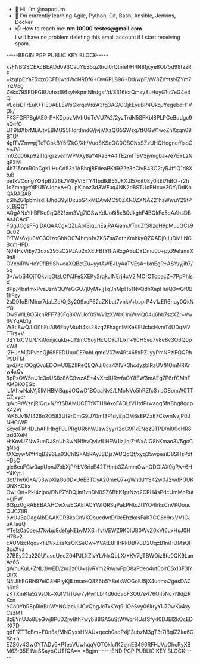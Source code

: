 - 👋 Hi, I’m @naporium 
- 🌱 I’m currently learning Agile, Python, Git, Bash, Ansible, Jenkins, Docker
- 📫 How to reach me: __nm.10000.testes@gmail.com__<br>
          I will have no problem deleting this email account if I start receiving spam.



-----BEGIN PGP PUBLIC KEY BLOCK-----

xsFNBGSCEXcBEADd093OadYbS5qZtIrci0rQtnIeI/H4N8fjcye8Ol75d98tzzRF
+izgfpEYaF5xzr0CFDjwtdWcNRDf6+Ow6PL896+Dd/wpF//W3ZnYtsNZYm7mzVEg
Zvkx79SFDPG8Uuhxd86sylvkpmNIrdgsf/d/S316icrQmsy8LHuyG1tr7eG4e4Ql
VLoisDFrEuK+TlE0AELEWsGkrqeVszA3fg3AG/0OjkEyuBP4QkqJYegebdH1VDk/
FKSFGFPSglAE9rP+KDppzMVhUdTeVU7A2/2yzTrdN5SFKbl8PLPCeBqdgc9aQefC
UT9ldXbrMLiUtvLBMGS5FldrdmdG/jvjjVXzQG5SWzg7tfOGW1woZnXzqn09BTU/
4glTVZmwpjTcTCbkBY5fZkG/Xh/VuoSKSoQC0OBCNsSZzUHQHcgncf/jsoCe+JVI
m0Zd06kp92TlqrgrzveihWPVXy8aY4Ra3+A4TEzmtT9VSjymgba+/e7EYLzNqPSM
4h715omR0nCgKLHuCd53z1ABhqj8FdeaBKd922z3cCIvB43C2tyRJfflQ1d8XtuB
pefkVCdngYQ4pB226k7i/4lyVI5TY41bdIkB53JFXJI57dit0Ey0itEI7hBO+r2h
1oZmngyYdPU5YJqoxA+Q+pKjooz3d3WFuq4NK2d8STUcEHcuv2GY/DdKpQARAQAB
zSlhZG1pbmlzdHJhdG9yIDxubS4xMDAwMC50ZXN0ZXNAZ21haWwuY29tPsLBjQQT
AQgANxYhBFKo9qQ821xm3Vg7iGSwKdUo6i5xBQJkghF4BQkFo5qAAhsDBAsJCAcF
FQgJCgsFFgIDAQAACgkQZLAp1SjqLnEajRAAiamJ/TduZfS8zqH9pMuJGCs9Dc02
FrTWs6xju0VC3QlzoGhKO074hmb1v2KSZsaZqthXmhkyQZQADj0JuDMLNCBqmHFD
N04HvViEy73dxs395aC2PJAo2nXEtFBfYffiARxgABuDYDmu0o+pyJ9eIamrX9a8
OVxblRWHeY9fIB9Sh+eaXQBctZu+yytAWEJLyAaTVEsA+IxnEgR+ASY/yjih7/5q
3+/wbS4OjTQkvicGtzLCfVJFeSXEKy2rqkJINErj4xV2IMOrCTopacZ+7PpPhlsX
dPp/4bafmxPvaJznY3QYeGGO7j0yM+jjTq3nMpH51NvQdhXapHu/Q3wGf0B1hFzy
2sD91oBfMhxr7daLZd/Qj3y209xoF62aZKbut7vnkV+bsprP4v1zER6nuy0QkNYQ
Dw9WlL8O5IxnRFF735Fq8KWUof0SWv1zXWb01mWMQ04u6hb7szXZr+Vw6VYqAb1g
W3tl8wQ/LOi1hFuAB6EbyMu4t4ss28zq2FhagnIMKeKEUcbcHvmT4UDqMVTTrs+V
JSY1xCVUN/Ki0onjicukb+q1SmC9oyHcQOYdfLlxif+90H5vq7v8e8v3O6Q0pxW8
jZHJhMjDPvecQjI68FEDUuuCE9ahLqmdV07w49t465xPZLyyRmNFziFQQRhP9DFM
qvd/KclOQgQvuEDOwU0EZIIReQEQAJj0ca4XIV+3hcdyzblRaUVfKOmNRKrw4xQv
8pPsOW5nU1c3oUS8z86C9wzAE+4vXrxIURwfaGY8EW3mAEg7P6rfCMhFXMBKOEGb
iJfAhwNakYj5IMHBMBqpJOQwD1BOaaNv2/LMoNVo5hRZfc3+pOSomW0TTCZjvydr
qWp9/WznjRIQg+N/YfSBAMUCETfXTH8AxoFADLfVHtdPrwaog5fK8hg8ggpK42Vr
IAK6Jv1MI426o2Q583Uf9rCmG9U70mI3P1dyEpOM6sEPZxE7CkwnNzjP0JNHCiWF
ScyoPMHDLhAFIHbgF9JPRgUR6hWJsw3yyH2dG9PxENqz9TPD/nl00dHR8bsi3XeN
HtKovUZNw3ueDJSnUb3wNNfhvQvlvfLHFW1lzjIqlZtWxAIG8bKmao3V5gcCgNsg
fXXzywMYt4qB296La93Ch1S+AbRAyJSDjs7AUQoQf/xyq35wpeaiD8SHzPdf+DsC
glc6euFCw0apUonJ7obXjP/rbV6rixE42THmb3ZAmmOwhQDOIAX9gPA+6HY4KytJ
d6f/1w60+A/53wpXlaGo0DxUeE3TCyA20meQ7+gWndJYS42w0J2wdPGUKDNXKGks
OwLQn+PkI4zjpo/DNP7YDQjim1vnDN0SZ6BbK1prNzq2CRH4sPdcUmMoRut+gjPW
6l3pz0gRABEBAAHCwXwEGAEIACYWIQRSqPakPNtcZt1YO4hksCnVKOoucQUCZIIR
ewUJBaOagAIbDAAKCRBksCnVKOoucdwtD/0cEhzkasFaK7CG6c9rxVV1CJuATauQ
YTelz0a0oerJ7kvbp8defgNEbvMXS+fvtVEWZ9K0IUB0WvZ0xVt6uxHsJ0HH7Bv2
cAUMzcRqqvk1iDVxZzsXsOKSeCw+YVAtE8HIrRkDBt70D2UqzB1mHUMsQF8csXva
27BEy22u220U1asqUnoZ04PJLXZIvYL/NxQbLX/+KV7gTBWOiz8fo0QK9LanAz6S
gWhuKuL+ZNL3IwED/2m3z0U+sjvRYm2Rw/wFpO8aPdeo4ut0pirCSxI3F3lYDt/X
N5UIhEGRN97elC8HPtyKjILtmareQ8Z6b5YBeisWOGolU5jX4udma2gesDACh6n9
zKTXmKla529sDk+XGfV1iTGw7yPw1LbI4d6d6v6F3Q67e476OjI5Nc7NldjzRKcn
eCo0YbR8pRlnBuWYNGIaciJUCvQpgJcTxKYq9I1OeSvy06kryYU70wKu4xyCszM1
8zEYnUJo8EeGwj8PuDZjw8th7wyb88GA5uStWWcrHUsfSfy40DJEI2kOcEDlXt7D
qdF1ZTTcBm+F0n8a/MNGyxsHNAU+qech0adP4j13ubzM3gT3t7iBqlZZka6GXn+h
EZS6v4GwGYTADy6+P1ecVUwhqqVOTOkIcfK2ejnEB490RFHJVpGhcRyXBM6Zr35E
IVaSSaybCUTfQA==
=Bgjm
-----END PGP PUBLIC KEY BLOCK-----


<!---
naporium/naporium is a ✨ special ✨ repository because its `README.md` (this file) appears on your GitHub profile.
You can click the Preview link to take a look at your changes.
--->
